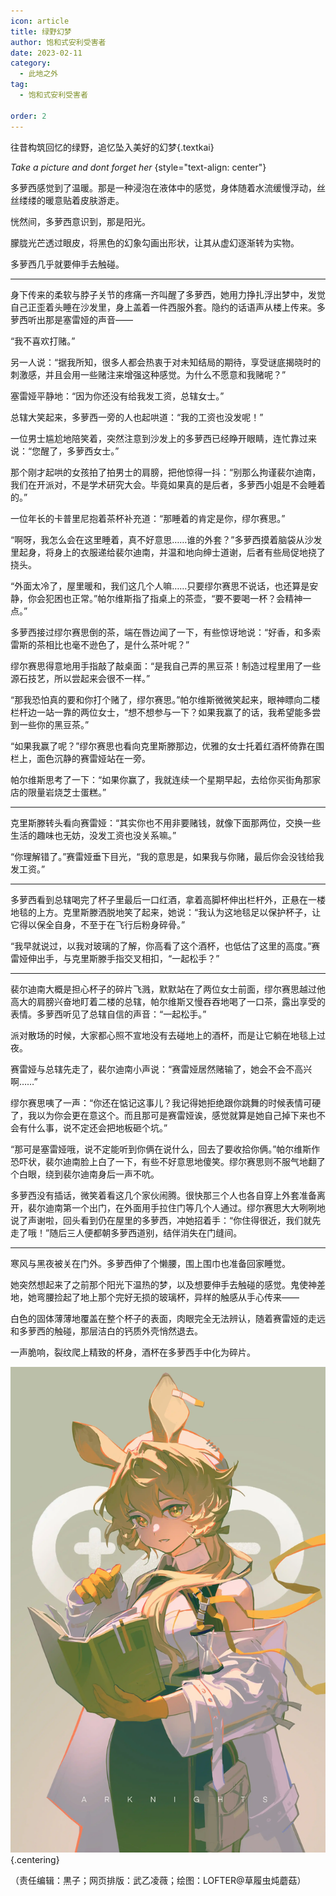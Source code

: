 ```yaml
---
icon: article
title: 绿野幻梦
author: 饱和式安利受害者
date: 2023-02-11
category:
  - 此地之外
tag:
  - 饱和式安利受害者

order: 2
---
```


往昔构筑回忆的绿野，追忆坠入美好的幻梦{.textkai}

<!-- more -->

<style>
hr {
   border: none!important;
}
</style>

*Take a picture and dont forget her* {style="text-align: center"}

多萝西感觉到了温暖。那是一种浸泡在液体中的感觉，身体随着水流缓慢浮动，丝丝缕缕的暖意贴着皮肤游走。

恍然间，多萝西意识到，那是阳光。

朦胧光芒透过眼皮，将黑色的幻象勾画出形状，让其从虚幻逐渐转为实物。

多萝西几乎就要伸手去触碰。

---

身下传来的柔软与脖子关节的疼痛一齐叫醒了多萝西，她用力挣扎浮出梦中，发觉自己正歪着头睡在沙发里，身上盖着一件西服外套。隐约的话语声从楼上传来。多萝西听出那是塞雷娅的声音——

“我不喜欢打赌。”

另一人说：“据我所知，很多人都会热衷于对未知结局的期待，享受谜底揭晓时的刺激感，并且会用一些赌注来增强这种感觉。为什么不愿意和我赌呢？”

塞雷娅平静地：“因为你还没有给我发工资，总辖女士。”

总辖大笑起来，多萝西一旁的人也起哄道：“我的工资也没发呢！”

一位男士尴尬地陪笑着，突然注意到沙发上的多萝西已经睁开眼睛，连忙靠过来说：“您醒了，多萝西女士。”

那个刚才起哄的女孩拍了拍男士的肩膀，把他惊得一抖：“别那么拘谨裴尔迪南，我们在开派对，不是学术研究大会。毕竟如果真的是后者，多萝西小姐是不会睡着的。”

一位年长的卡普里尼抱着茶杯补充道：“那睡着的肯定是你，缪尔赛思。”

“啊呀，我怎么会在这里睡着，真不好意思……谁的外套？”多萝西摸着脑袋从沙发里起身，将身上的衣服递给裴尔迪南，并温和地向绅士道谢，后者有些局促地挠了挠头。

“外面太冷了，屋里暖和，我们这几个人嘛……只要缪尔赛思不说话，也还算是安静，你会犯困也正常。”帕尔维斯指了指桌上的茶壶，“要不要喝一杯？会精神一点。”

多萝西接过缪尔赛思倒的茶，端在唇边闻了一下，有些惊讶地说：“好香，和多索雷斯的茶相比也毫不逊色了，是什么茶叶呢？”

缪尔赛思得意地用手指敲了敲桌面：“是我自己弄的黑豆茶！制造过程里用了一些源石技艺，所以尝起来会很不一样。”

“那我恐怕真的要和你打个赌了，缪尔赛思。”帕尔维斯微微笑起来，眼神瞟向二楼栏杆边一站一靠的两位女士，“想不想参与一下？如果我赢了的话，我希望能多尝到一些你的黑豆茶。”

“如果我赢了呢？”缪尔赛思也看向克里斯滕那边，优雅的女士托着红酒杯倚靠在围栏上，面色沉静的赛雷娅站在一旁。

帕尔维斯思考了一下：“如果你赢了，我就连续一个星期早起，去给你买街角那家店的限量岩烧芝士蛋糕。”

---

克里斯滕转头看向赛雷娅：“其实你也不用非要赌钱，就像下面那两位，交换一些生活的趣味也无妨，没发工资也没关系嘛。”

“你理解错了。”赛雷娅垂下目光，“我的意思是，如果我与你赌，最后你会没钱给我发工资。”

---

多萝西看到总辖喝完了杯子里最后一口红酒，拿着高脚杯伸出栏杆外，正悬在一楼地毯的上方。克里斯滕洒脱地笑了起来，她说：“我认为这地毯足以保护杯子，让它得以保全自身，不至于在飞行后粉身碎骨。”

“我早就说过，以我对玻璃的了解，你高看了这个酒杯，也低估了这里的高度。”赛雷娅伸出手，与克里斯滕手指交叉相扣，“一起松手？”

---

裴尔迪南大概是担心杯子的碎片飞溅，默默站在了两位女士前面，缪尔赛思越过他高大的肩膀兴奋地盯着二楼的总辖，帕尔维斯又慢吞吞地喝了一口茶，露出享受的表情。多萝西听见了总辖自信的声音：“一起松手。”

派对散场的时候，大家都心照不宣地没有去碰地上的酒杯，而是让它躺在地毯上过夜。

赛雷娅与总辖先走了，裴尔迪南小声说：“赛雷娅居然赌输了，她会不会不高兴啊……”

缪尔赛思咦了一声：“你还在惦记这事儿？我记得她拒绝跟你跳舞的时候表情可硬了，我以为你会更在意这个。而且那可是赛雷娅诶，感觉就算是她自己掉下来也不会有什么事，说不定还会把地板砸个坑。”

“那可是塞雷娅哦，说不定能听到你俩在说什么，回去了要收拾你俩。”帕尔维斯作恐吓状，裴尔迪南脸上白了一下，有些不好意思地傻笑。缪尔赛思则不服气地翻了个白眼，绕到裴尔迪南身后一声不吭。

多萝西没有插话，微笑着看这几个家伙闹腾。很快那三个人也各自穿上外套准备离开，裴尔迪南第一个出门，在外面用手拉住门等几个人通过。缪尔赛思大大咧咧地说了声谢啦，回头看到仍在屋里的多萝西，冲她招着手：“你住得很近，我们就先走了哦！”随后三人便都朝多萝西道别，结伴消失在门缝间。

---

寒风与黑夜被关在门外。多萝西伸了个懒腰，围上围巾也准备回家睡觉。

她突然想起来了之前那个阳光下温热的梦，以及想要伸手去触碰的感觉。鬼使神差地，她弯腰捡起了地上那个完好无损的玻璃杯，异样的触感从手心传来——

白色的固体薄薄地覆盖在整个杯子的表面，肉眼完全无法辨认，随着赛雷娅的走远和多萝西的触碰，那层洁白的钙质外壳悄然退去。

一声脆响，裂纹爬上精致的杯身，酒杯在多萝西手中化为碎片。<eod />

![](./res/illustration/绿野幻梦（草履虫炖蘑菇，lof）.webp) {.centering}

（责任编辑：黒子；网页排版：武乙凌薇；绘图：LOFTER@草履虫炖蘑菇）

<ArticleAd />